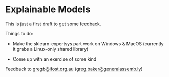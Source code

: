 Explainable Models
==================

This is just a first draft to get some feedback.

Things to do:

- Make the sklearn-expertsys part work on Windows & MacOS (currently it grabs a Linux-only shared library)

- Come up with an exercise of some kind



Feedback to gregb@ifost.org.au (greg.baker@generalassemb.ly)
